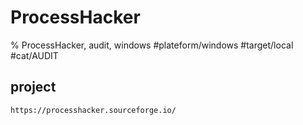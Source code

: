 # ProcessHacker

% ProcessHacker, audit, windows
#plateform/windows #target/local #cat/AUDIT 

## project
```
https://processhacker.sourceforge.io/
```

